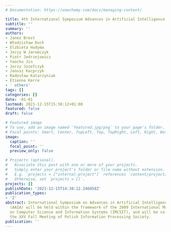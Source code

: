 ```yaml
---
# Documentation: https://wowchemy.com/docs/managing-content/

title: 4th International Symposium Advances in Artificial Intelligence and Applications
subtitle: ''
summary: ''
authors:
- Janez Brest
- Włodzisław Duch
- Elżbieta Hudyma
- Jerzy W Jaromczyk
- Piotr Jedrzejowicz
- Yaochu Jin
- Jerzy Jozefczyk
- Janusz Kacprzyk
- Radosław Katarzyniak
- Etienne Kerre
- ' others'
tags: []
categories: []
date: -01-01
lastmod: 2021-12-15T15:38:12+01:00
featured: false
draft: false

# Featured image
# To use, add an image named `featured.jpg/png` to your page's folder.
# Focal points: Smart, Center, TopLeft, Top, TopRight, Left, Right, BottomLeft, Bottom, BottomRight.
image:
  caption: ''
  focal_point: ''
  preview_only: false

# Projects (optional).
#   Associate this post with one or more of your projects.
#   Simply enter your project's folder or file name without extension.
#   E.g. `projects = ["internal-project"]` references `content/project/deep-learning/index.md`.
#   Otherwise, set `projects = []`.
projects: []
publishDate: '2021-12-15T14:38:12.246058Z'
publication_types:
- '2'
abstract: International Symposium on Advances in Artificial Intelligence and Application
  (AAIA) will be held within the framework of the 2009 International Multiconference
  on Computer Science and Information Systems (IMCSIT), and will be co-located with
  the XXV Fall Meeting of Polish Information Processing Society.
publication: ''
---
```

